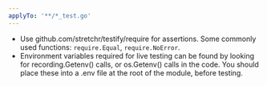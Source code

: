 ```yaml
---
applyTo: '**/*_test.go'
---
```


- Use github.com/stretchr/testify/require for assertions. Some commonly used functions: `require.Equal`, `require.NoError`.
- Environment variables required for live testing can be found by looking for recording.Getenv() calls, or os.Getenv() calls in the code. You should place these into a .env file at the root of the module, before testing.
